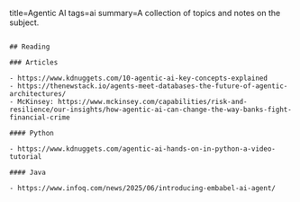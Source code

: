 title=Agentic AI
tags=ai
summary=A collection of topics and notes on the subject.
~~~~~~

## Reading

### Articles

- https://www.kdnuggets.com/10-agentic-ai-key-concepts-explained
- https://thenewstack.io/agents-meet-databases-the-future-of-agentic-architectures/
- McKinsey: https://www.mckinsey.com/capabilities/risk-and-resilience/our-insights/how-agentic-ai-can-change-the-way-banks-fight-financial-crime

#### Python

- https://www.kdnuggets.com/agentic-ai-hands-on-in-python-a-video-tutorial

#### Java

- https://www.infoq.com/news/2025/06/introducing-embabel-ai-agent/
